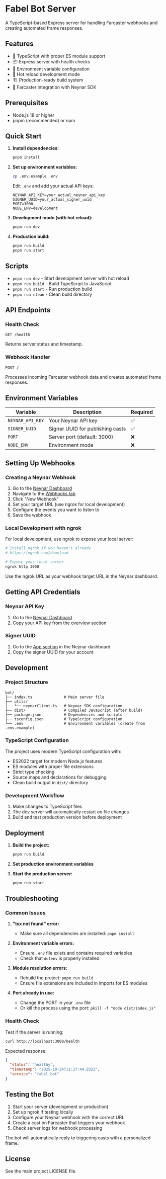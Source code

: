 # Fabel Bot Server

A TypeScript-based Express server for handling Farcaster webhooks and creating automated frame responses.

## Features

- 🚀 TypeScript with proper ES module support
- 📦 Express server with health checks
- 🔧 Environment variable configuration
- 🔄 Hot reload development mode
- 🏗️ Production-ready build system
- 🎯 Farcaster integration with Neynar SDK

## Prerequisites

- Node.js 18 or higher
- pnpm (recommended) or npm

## Quick Start

1. **Install dependencies:**

   ```bash
   pnpm install
   ```

2. **Set up environment variables:**

   ```bash
   cp .env.example .env
   ```

   Edit `.env` and add your actual API keys:

   ```env
   NEYNAR_API_KEY=your_actual_neynar_api_key
   SIGNER_UUID=your_actual_signer_uuid
   PORT=3000
   NODE_ENV=development
   ```

3. **Development mode (with hot reload):**

   ```bash
   pnpm run dev
   ```

4. **Production build:**
   ```bash
   pnpm run build
   pnpm run start
   ```

## Scripts

- `pnpm run dev` - Start development server with hot reload
- `pnpm run build` - Build TypeScript to JavaScript
- `pnpm run start` - Run production build
- `pnpm run clean` - Clean build directory

## API Endpoints

### Health Check

```
GET /health
```

Returns server status and timestamp.

### Webhook Handler

```
POST /
```

Processes incoming Farcaster webhook data and creates automated frame responses.

## Environment Variables

| Variable         | Description                      | Required |
| ---------------- | -------------------------------- | -------- |
| `NEYNAR_API_KEY` | Your Neynar API key              | ✅       |
| `SIGNER_UUID`    | Signer UUID for publishing casts | ✅       |
| `PORT`           | Server port (default: 3000)      | ❌       |
| `NODE_ENV`       | Environment mode                 | ❌       |

## Setting Up Webhooks

### Creating a Neynar Webhook

1. Go to the [Neynar Dashboard](https://dev.neynar.com/)
2. Navigate to the [Webhooks tab](https://dev.neynar.com/webhook)
3. Click "New Webhook"
4. Set your target URL (use ngrok for local development)
5. Configure the events you want to listen to
6. Save the webhook

### Local Development with ngrok

For local development, use ngrok to expose your local server:

```bash
# Install ngrok if you haven't already
# https://ngrok.com/download

# Expose your local server
ngrok http 3000
```

Use the ngrok URL as your webhook target URL in the Neynar dashboard.

## Getting API Credentials

### Neynar API Key

1. Go to the [Neynar Dashboard](https://dev.neynar.com/)
2. Copy your API key from the overview section

### Signer UUID

1. Go to the [App section](https://dev.neynar.com/app) in the Neynar dashboard
2. Copy the signer UUID for your account

## Development

### Project Structure

```
bot/
├── index.ts              # Main server file
├── utils/
│   └── neynarClient.ts   # Neynar SDK configuration
├── dist/                 # Compiled JavaScript (after build)
├── package.json          # Dependencies and scripts
├── tsconfig.json         # TypeScript configuration
└── .env                  # Environment variables (create from .env.example)
```

### TypeScript Configuration

The project uses modern TypeScript configuration with:

- ES2022 target for modern Node.js features
- ES modules with proper file extensions
- Strict type checking
- Source maps and declarations for debugging
- Clean build output in `dist/` directory

### Development Workflow

1. Make changes to TypeScript files
2. The dev server will automatically restart on file changes
3. Build and test production version before deployment

## Deployment

1. **Build the project:**

   ```bash
   pnpm run build
   ```

2. **Set production environment variables**

3. **Start the production server:**
   ```bash
   pnpm run start
   ```

## Troubleshooting

### Common Issues

1. **"tsx not found" error:**

   - Make sure all dependencies are installed: `pnpm install`

2. **Environment variable errors:**

   - Ensure `.env` file exists and contains required variables
   - Check that `dotenv` is properly installed

3. **Module resolution errors:**

   - Rebuild the project: `pnpm run build`
   - Ensure file extensions are included in imports for ES modules

4. **Port already in use:**
   - Change the PORT in your `.env` file
   - Or kill the process using the port: `pkill -f "node dist/index.js"`

### Health Check

Test if the server is running:

```bash
curl http://localhost:3000/health
```

Expected response:

```json
{
  "status": "healthy",
  "timestamp": "2025-10-24T11:27:44.832Z",
  "service": "fabel-bot"
}
```

## Testing the Bot

1. Start your server (development or production)
2. Set up ngrok if testing locally
3. Configure your Neynar webhook with the correct URL
4. Create a cast on Farcaster that triggers your webhook
5. Check server logs for webhook processing

The bot will automatically reply to triggering casts with a personalized frame.

## License

See the main project LICENSE file.
